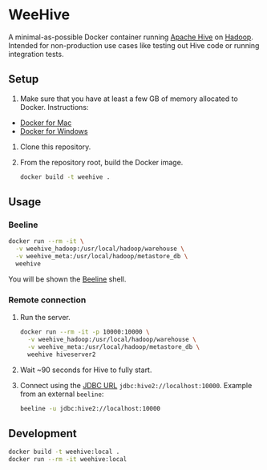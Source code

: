 # WeeHive

A minimal-as-possible Docker container running [Apache Hive](https://hive.apache.org/) on [Hadoop](https://hadoop.apache.org/). Intended for non-production use cases like testing out Hive code or running integration tests.

## Setup

1. Make sure that you have at least a few GB of memory allocated to Docker. Instructions:

- [Docker for Mac](https://docs.docker.com/docker-for-mac/#advanced)
- [Docker for Windows](https://docs.docker.com/docker-for-windows/#advanced)

1. Clone this repository.
1. From the repository root, build the Docker image.

   ```sh
   docker build -t weehive .
   ```

## Usage

### Beeline

```sh
docker run --rm -it \
  -v weehive_hadoop:/usr/local/hadoop/warehouse \
  -v weehive_meta:/usr/local/hadoop/metastore_db \
  weehive
```

You will be shown the [Beeline](https://cwiki.apache.org/confluence/display/Hive/HiveServer2+Clients#HiveServer2Clients-Beeline%E2%80%93CommandLineShell) shell.

### Remote connection

1. Run the server.

   ```sh
   docker run --rm -it -p 10000:10000 \
     -v weehive_hadoop:/usr/local/hadoop/warehouse \
     -v weehive_meta:/usr/local/hadoop/metastore_db \
     weehive hiveserver2
   ```

1. Wait ~90 seconds for Hive to fully start.
1. Connect using the [JDBC URL](https://cwiki.apache.org/confluence/display/Hive/HiveServer2+Clients#HiveServer2Clients-JDBC) `jdbc:hive2://localhost:10000`. Example from an external `beeline`:

   ```sh
   beeline -u jdbc:hive2://localhost:10000
   ```

## Development

```sh
docker build -t weehive:local .
docker run --rm -it weehive:local
```
